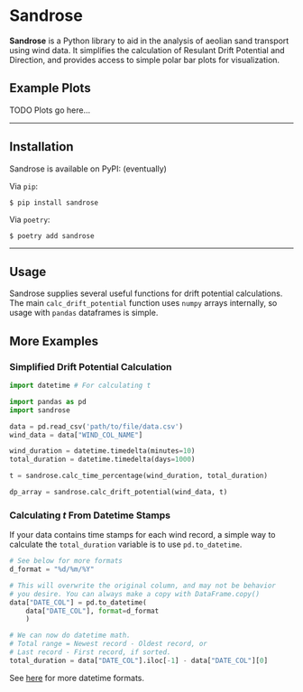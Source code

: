 # **Sandrose**

**Sandrose** is a Python library to aid in the analysis of aeolian sand transport using wind data. It simplifies the calculation of Resulant Drift Potential and Direction, and provides access to simple polar bar plots for visualization.

## **Example Plots**

TODO
Plots go here...

---

## **Installation**

Sandrose is available on PyPI: (eventually)

Via `pip`:

```console
$ pip install sandrose
```

Via `poetry`:

```console
$ poetry add sandrose
```

<!-- ...with Conda: (eventually)
```console
$ conda install sandrose
``` -->

---

## **Usage**

Sandrose supplies several useful functions for drift potential calculations. The main `calc_drift_potential` function uses `numpy` arrays internally, so usage with `pandas` dataframes is simple.

## **More Examples**

### Simplified Drift Potential Calculation

```python
import datetime # For calculating t

import pandas as pd
import sandrose

data = pd.read_csv('path/to/file/data.csv')
wind_data = data["WIND_COL_NAME"]

wind_duration = datetime.timedelta(minutes=10)
total_duration = datetime.timedelta(days=1000)

t = sandrose.calc_time_percentage(wind_duration, total_duration)

dp_array = sandrose.calc_drift_potential(wind_data, t)
```

### Calculating _t_ From Datetime Stamps

If your data contains time stamps for each wind record, a simple way to calculate the `total_duration` variable is to use `pd.to_datetime`.

```python
# See below for more formats
d_format = "%d/%m/%Y"

# This will overwrite the original column, and may not be behavior
# you desire. You can always make a copy with DataFrame.copy()
data["DATE_COL"] = pd.to_datetime(
    data["DATE_COL"], format=d_format
    )

# We can now do datetime math.
# Total range = Newest record - Oldest record, or
# Last record - First record, if sorted.
total_duration = data["DATE_COL"].iloc[-1] - data["DATE_COL"][0]
```

See [here](https://docs.python.org/3/library/datetime.html#strftime-and-strptime-behavior) for more datetime formats.
